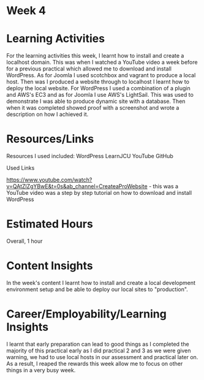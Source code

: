 # Week 4

# Learning Activities

For the learning activities this week, I learnt how to install and create a localhost domain. This was when I watched a YouTube video a week before for a previous practical which allowed me to download and install WordPress. As for Joomla I used scotchbox and vagrant to produce a local host. Then was I produced a website through to localhost I learnt how to deploy the local website. For WordPress I used a combination of a plugin and AWS's EC3 and as for Joomla I use AWS's LightSail. This was used to demonstrate I was able to produce dynamic site with a database. Then when it was completed showed proof with a screenshot and wrote a description on how I achieved it.

# Resources/Links

Resources I used included:
WordPress
LearnJCU
YouTube
GitHub

Used Links

https://www.youtube.com/watch?v=QAtZlZgYBwE&t=0s&ab_channel=CreateaProWebsite - this was a YouTube video was a step by step tutorial on how to download and install WordPress

# Estimated Hours

Overall, 1 hour

# Content Insights

In the week's content I learnt how to install and create a local development environment setup and be able to deploy our local sites to "production".

# Career/Employability/Learning Insights

I learnt that early preparation can lead to good things as I completed the majority of this practical early as I did practical 2 and 3 as we were given warning, we had to use local hosts in our assessment and practical later on. As a result, I reaped the rewards this week allow me to focus on other things in a very busy week.
